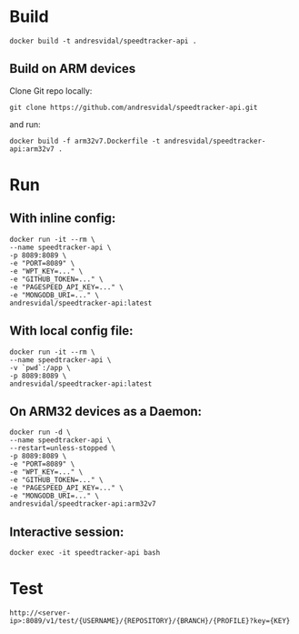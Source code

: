 # Build

    docker build -t andresvidal/speedtracker-api .

## Build on ARM devices

Clone Git repo locally:

    git clone https://github.com/andresvidal/speedtracker-api.git
    
and run:

    docker build -f arm32v7.Dockerfile -t andresvidal/speedtracker-api:arm32v7 .

# Run

## With inline config:

    docker run -it --rm \
    --name speedtracker-api \
    -p 8089:8089 \
    -e "PORT=8089" \
    -e "WPT_KEY=..." \
    -e "GITHUB_TOKEN=..." \
    -e "PAGESPEED_API_KEY=..." \
    -e "MONGODB_URI=..." \
    andresvidal/speedtracker-api:latest

## With local config file:

    docker run -it --rm \
    --name speedtracker-api \
    -v `pwd`:/app \
    -p 8089:8089 \
    andresvidal/speedtracker-api:latest

## On ARM32 devices as a Daemon:

    docker run -d \
    --name speedtracker-api \
    --restart=unless-stopped \
    -p 8089:8089 \
    -e "PORT=8089" \
    -e "WPT_KEY=..." \
    -e "GITHUB_TOKEN=..." \
    -e "PAGESPEED_API_KEY=..." \
    -e "MONGODB_URI=..." \
    andresvidal/speedtracker-api:arm32v7

## Interactive session:

    docker exec -it speedtracker-api bash

# Test 

    http://<server-ip>:8089/v1/test/{USERNAME}/{REPOSITORY}/{BRANCH}/{PROFILE}?key={KEY}
